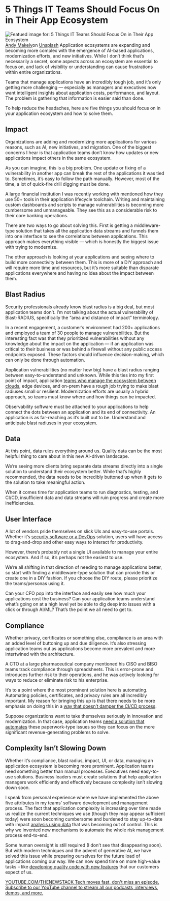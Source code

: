# 5 Things IT Teams Should Focus On in Their App Ecosystem
![Featued image for: 5 Things IT Teams Should Focus On in Their App Ecosystem](https://cdn.thenewstack.io/media/2024/11/3b1c8329-andy-makely-_av0uvpnhoe-unsplash-1024x683.jpg)
[Andy Makely](https://unsplash.com/@rendermouse?utm_content=creditCopyText&utm_medium=referral&utm_source=unsplash)on
[Unsplash](https://unsplash.com/photos/black-ipad-on-white-table-_Av0uvPNhOE?utm_content=creditCopyText&utm_medium=referral&utm_source=unsplash)
Application ecosystems are expanding and becoming more complex with the emergence of AI-based applications, modernization efforts, and new initiatives. While I don’t think that’s necessarily a secret, some aspects across an ecosystem are essential to focus on, and lack of visibility or understanding can cause frustrations within entire organizations.

Teams that manage applications have an incredibly tough job, and it’s only getting more challenging — especially as managers and executives now want intelligent insights about application costs, performance, and layout. The problem is gathering that information is easier said than done.

To help reduce the headaches, here are five things you should focus on in your application ecosystem and how to solve them.

## Impact
Organizations are adding and modernizing more applications for various reasons, such as AI, new initiatives, and migration. One of the biggest concerns I hear is that application teams don’t know how updates or new applications impact others in the same ecosystem.

As you can imagine, this is a big problem. One update or fixing of a vulnerability in another app can break the rest of the applications it was tied to. Sometimes, it’s easy to follow the path manually. However, most of the time, a lot of quick-fire drill digging must be done.

A large financial institution I was recently working with mentioned how they use 50+ tools in their application lifecycle toolchain. Writing and maintaining custom dashboards and scripts to manage vulnerabilities is becoming more cumbersome and unmanageable. They see this as a considerable risk to their core banking operations.

There are two ways to go about solving this. First is getting a middleware-type solution that takes all the application data streams and funnels them into one interface to see the correlations between applications. This approach makes everything visible — which is honestly the biggest issue with trying to modernize.

The other approach is looking at your applications and seeing where to build more connectivity between them. This is more of a DIY approach and will require more time and resources, but it’s more suitable than disparate applications everywhere and having no idea about the impact between them.

## Blast Radius
Security professionals already know blast radius is a big deal, but most application teams don’t. I’m not talking about the actual vulnerability of Blast-RADIUS, specifically the “area and distance of impact” terminology.

In a recent engagement, a customer’s environment had 200+ applications and employed a team of 30 people to manage vulnerabilities. But the interesting fact was that they prioritized vulnerabilities without any knowledge about the impact on the application — if an application was critical to their business or was behind a firewall without any public access endpoints exposed. These factors should influence decision-making, which can only be done through automation.

Application vulnerabilities (no matter how big) have a blast radius ranging between easy-to-understand and unknown. While this ties into my first point of impact, application [teams who manage the ecosystem between clouds](https://thenewstack.io/kubecost-cloud-manages-k8s-costs-for-finops-teams/), edge devices, and on-prem have a rough job trying to make blast radiuses small or resilient. Modernization efforts are usually a hybrid approach, so teams must know where and how things can be impacted.

Observability software must be attached to your applications to help connect the dots between an application and its end of connectivity. An application is as far-reaching as it’s built out to be. Understand and anticipate blast radiuses in your ecosystem.

## Data
At this point, data rules everything around us. Quality data can be the most helpful thing to care about in this new AI-driven landscape.

We’re seeing more clients bring separate data streams directly into a single solution to understand their ecosystem better. While that’s highly recommended, the data needs to be incredibly buttoned up when it gets to the solution to take meaningful action.

When it comes time for application teams to run diagnostics, testing, and CI/CD, insufficient data and data streams will ruin progress and create more inefficiencies.

## User Interface
A lot of vendors pride themselves on slick UIs and easy-to-use portals. Whether it’s [security software or a DevOps](https://thenewstack.io/software-composition-analysis-and-sboms-a-united-defense/) solution, users will have access to drag-and-drop and other easy ways to interact for productivity.

However, there’s probably not a single UI available to manage your entire ecosystem. And if so, it’s perhaps not the easiest to use.

We’re all shifting in that direction of needing to manage applications better, so start with finding a middleware-type solution that can provide this or create one in a DIY fashion. If you choose the DIY route, please prioritize the teams/personas using it.

Can your CFO pop into the interface and easily see how much your applications cost the business? Can your application teams understand what’s going on at a high level yet be able to dig deep into issues with a click or through AI/ML? That’s the point we all need to get to.

## Compliance
Whether privacy, certificates or something else, compliance is an area with an added level of buttoning up and due diligence. It’s also stressing application teams out as applications become more prevalent and more intertwined with the architecture.

A CTO at a large pharmaceutical company mentioned his CISO and BISO teams track compliance through spreadsheets. This is error-prone and introduces further risk to their operations, and he was actively looking for ways to reduce or eliminate risk to his enterprise.

It’s to a point where the most prominent solution here is automating. Automating policies, certificates, and privacy rules are all incredibly important. My reason for bringing this up is that there needs to be more emphasis on doing this in a [way that doesn’t damper the CI/CD process](https://thenewstack.io/five-ways-process-automation-can-streamline-itops/).

Suppose organizations want to take themselves seriously in innovation and modernization. In that case, application teams [need a solution that automates](https://thenewstack.io/why-internal-developer-portals-need-automations/) these paperwork-type issues so they can focus on the more significant revenue-generating problems to solve.

## Complexity Isn’t Slowing Down
Whether it’s compliance, blast radius, impact, UI, or data, managing an application ecosystem is becoming more prominent. Application teams need something better than manual processes. Executives need easy-to-use solutions. Business leaders must create solutions that help application managers work efficiently and effectively because complexity isn’t slowing down soon.

I speak from personal experience where we have implemented the above five attributes in my teams’ software development and management process. The fact that application complexity is increasing over time made us realize the current techniques we use (though they may appear sufficient today) were soon becoming cumbersome and burdened to stay up-to-date with impact [analysis using data](https://thenewstack.io/apache-flink-for-real-time-data-analysis/) that was becoming out of control. This is why we invented new mechanisms to automate the whole risk management process end-to-end.

Some human oversight is still required (I don’t see that disappearing soon). But with modern techniques and the advent of generative AI, we have solved this issue while preparing ourselves for the future load of applications coming our way. We can now spend time on more high-value tasks – like [developing quality code with new features](https://thenewstack.io/top-5-code-completion-services/) that our customers expect of us.

[
YOUTUBE.COM/THENEWSTACK
Tech moves fast, don't miss an episode. Subscribe to our YouTube
channel to stream all our podcasts, interviews, demos, and more.
](https://youtube.com/thenewstack?sub_confirmation=1)